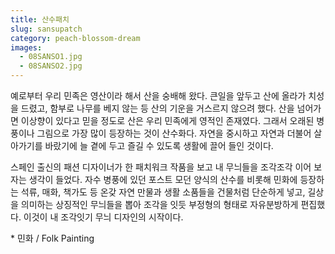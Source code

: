 ```yaml
---
title: 산수패치
slug: sansupatch
category: peach-blossom-dream
images:
  - 08SANSO1.jpg
  - 08SANSO2.jpg
---
```


예로부터 우리 민족은 영산이라 해서 산을 숭배해 왔다. 큰일을 앞두고 산에 올라가 치성을 드렸고, 함부로 나무를 베지 않는 등 산의 기운을 거스르지 않으려 했다. 산을 넘어가면 이상향이 있다고 믿을 정도로 산은 우리 민족에게 영적인 존재였다. 그래서 오래된 병풍이나 그림으로 가장 많이 등장하는 것이 산수화다. 자연을 중시하고 자연과 더불어 살아가기를 바랐기에 늘 곁에 두고 즐길 수 있도록 생활에 끌어 들인 것이다.

스페인 출신의 패션 디자이너가 한 패치워크 작품을 보고 내 무늬들을 조각조각 이어 보자는 생각이 들었다. 자수 병풍에 있던 포스트 모던 양식의 산수를 비롯해 민화에 등장하는 석류, 매화, 책가도 등 온갖 자연 만물과 생활 소품들을 건물처럼 단순하게 넣고, 길상을 의미하는 상징적인 무늬들을 뽑아 조각을 잇듯 부정형의 형태로 자유분방하게 편집했다. 이것이 내 조각잇기 무늬 디자인의 시작이다.

&#x2A; 민화 / Folk Painting
